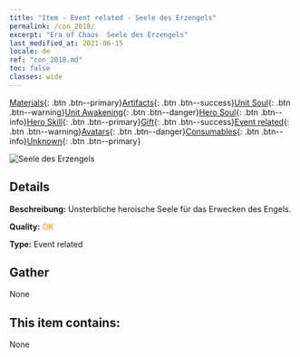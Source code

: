 ```yaml
---
title: "Item - Event related - Seele des Erzengels"
permalink: /con_2018/
excerpt: "Era of Chaos  Seele des Erzengels"
last_modified_at: 2021-06-15
locale: de
ref: "con_2018.md"
toc: false
classes: wide
---
```

 [Materials](/ItemsDE/){: .btn .btn--primary}[Artifacts](/ItemsDE/Artifacts/){: .btn .btn--success}[Unit Soul](/ItemsDE/UnitSoul/){: .btn .btn--warning}[Unit Awakening](/ItemsDE/UnitAwakening/){: .btn .btn--danger}[Hero Soul](/ItemsDE/HeroSoul/){: .btn .btn--info}[Hero Skill](/ItemsDE/HeroSkill/){: .btn .btn--primary}[Gift](/ItemsDE/Gift/){: .btn .btn--success}[Event related](/ItemsDE/Events/){: .btn .btn--warning}[Avatars](/ItemsDE/Avatars/){: .btn .btn--danger}[Consumables](/ItemsDE/Consumables/){: .btn .btn--info}[Unknown](/ItemsDE/Unknown/){: .btn .btn--primary}

 ![Seele des Erzengels](/images/t/juexing_107.png)

## Details
 **Beschreibung:** Unsterbliche heroische Seele für das Erwecken des Engels.

 **Quality:** <span style="color: #FF8C00">OK</span>

 **Type:** Event related

## Gather

  None

## This item contains:

  None

